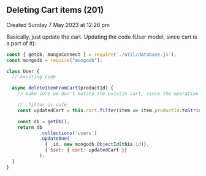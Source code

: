 ## Deleting Cart items (201)
Created Sunday 7 May 2023 at 12:26 pm

Basically, just update the cart. Updating the code (User model, since cart is a part of it):
```js
const { getDb, mongoConnect } = require('./util/database.js');
const mongodb = require("mongodb");

class User {
  // existing code

  async deleteItemFromCart(productId) {
	// make sure we don't mutate the existin cart, since the operation may fail

	// .filter is safe
	const updatedCart = this.cart.filter(item => item.productId.toString() !== productId.toString());

	const db = getDb();
	return db
			.collections('users')
			.updateOne(
			  { _id, new mongodb.ObjectId(this.id)},
		      { $set: { cart: updatedCart }}
			);
  }
}
```
